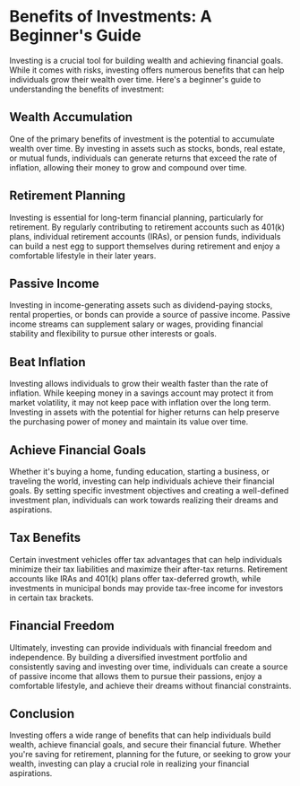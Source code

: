 # Benefits of Investments: A Beginner's Guide

Investing is a crucial tool for building wealth and achieving financial goals. While it comes with risks, investing offers numerous benefits that can help individuals grow their wealth over time. Here's a beginner's guide to understanding the benefits of investment:

## Wealth Accumulation

One of the primary benefits of investment is the potential to accumulate wealth over time. By investing in assets such as stocks, bonds, real estate, or mutual funds, individuals can generate returns that exceed the rate of inflation, allowing their money to grow and compound over time.

## Retirement Planning

Investing is essential for long-term financial planning, particularly for retirement. By regularly contributing to retirement accounts such as 401(k) plans, individual retirement accounts (IRAs), or pension funds, individuals can build a nest egg to support themselves during retirement and enjoy a comfortable lifestyle in their later years.

## Passive Income

Investing in income-generating assets such as dividend-paying stocks, rental properties, or bonds can provide a source of passive income. Passive income streams can supplement salary or wages, providing financial stability and flexibility to pursue other interests or goals.

## Beat Inflation

Investing allows individuals to grow their wealth faster than the rate of inflation. While keeping money in a savings account may protect it from market volatility, it may not keep pace with inflation over the long term. Investing in assets with the potential for higher returns can help preserve the purchasing power of money and maintain its value over time.

## Achieve Financial Goals

Whether it's buying a home, funding education, starting a business, or traveling the world, investing can help individuals achieve their financial goals. By setting specific investment objectives and creating a well-defined investment plan, individuals can work towards realizing their dreams and aspirations.

## Tax Benefits

Certain investment vehicles offer tax advantages that can help individuals minimize their tax liabilities and maximize their after-tax returns. Retirement accounts like IRAs and 401(k) plans offer tax-deferred growth, while investments in municipal bonds may provide tax-free income for investors in certain tax brackets.

## Financial Freedom

Ultimately, investing can provide individuals with financial freedom and independence. By building a diversified investment portfolio and consistently saving and investing over time, individuals can create a source of passive income that allows them to pursue their passions, enjoy a comfortable lifestyle, and achieve their dreams without financial constraints.

## Conclusion

Investing offers a wide range of benefits that can help individuals build wealth, achieve financial goals, and secure their financial future. Whether you're saving for retirement, planning for the future, or seeking to grow your wealth, investing can play a crucial role in realizing your financial aspirations.
